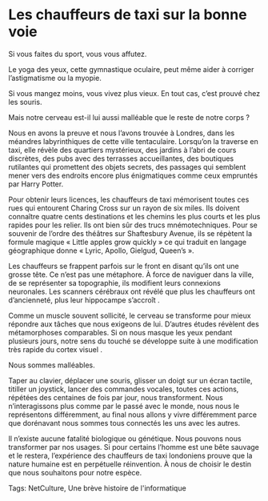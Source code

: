 # Les chauffeurs de taxi sur la bonne voie

Si vous faites du sport, vous vous affutez.

Le yoga des yeux, cette gymnastique oculaire, peut même aider à corriger l’astigmatisme ou la myopie.<span id="more-22230"></span>

Si vous mangez moins, vous vivez plus vieux. En tout cas, c’est prouvé chez les souris.

Mais notre cerveau est-il lui aussi malléable que le reste de notre corps ?

Nous en avons la preuve et nous l’avons trouvée à Londres, dans les méandres labyrinthiques de cette ville tentaculaire. Lorsqu’on la traverse en taxi, elle révèle des quartiers mystérieux, des jardins à l’abri de cours discrètes, des pubs avec des terrasses accueillantes, des boutiques rutilantes qui promettent des objets secrets, des passages qui semblent mener vers des endroits encore plus énigmatiques comme ceux empruntés par Harry Potter.

Pour obtenir leurs licences, les chauffeurs de taxi mémorisent toutes ces rues qui entourent Charing Cross sur un rayon de six miles. Ils doivent connaître quatre cents destinations et les chemins les plus courts et les plus rapides pour les relier. Ils ont bien sûr des trucs mnémotechniques. Pour se souvenir de l’ordre des théâtres sur Shaftesbury Avenue, ils se répètent la formule magique « Little apples grow quickly » ce qui traduit en langage géographique donne « Lyric, Apollo, Gielgud, Queen’s ».

Les chauffeurs se frappent parfois sur le front en disant qu’ils ont une grosse tête. Ce n’est pas une métaphore. À force de naviguer dans la ville, de se représenter sa topographie, ils modifient leurs connexions neuronales. Les scanners cérébraux ont révélé que plus les chauffeurs ont d’ancienneté, plus leur hippocampe s’accroît .

Comme un muscle souvent sollicité, le cerveau se transforme pour mieux répondre aux tâches que nous exigeons de lui. D’autres études révèlent des métamorphoses comparables. Si on nous masque les yeux pendant plusieurs jours, notre sens du touché se développe suite à une modification très rapide du cortex visuel .

Nous sommes malléables.

Taper au clavier, déplacer une souris, glisser un doigt sur un écran tactile, titiller un joystick, lancer des commandes vocales, toutes ces actions, répétées des centaines de fois par jour, nous transforment. Nous n’interagissons plus comme par le passé avec le monde, nous nous le représentons différemment, au final nous allons y vivre différemment parce que dorénavant nous sommes tous connectés les uns avec les autres.

Il n’existe aucune fatalité biologique ou génétique. Nous pouvons nous transformer par nos usages. Si pour certains l’homme est une bête sauvage et le restera, l’expérience des chauffeurs de taxi londoniens prouve que la nature humaine est en perpétuelle réinvention. À nous de choisir le destin que nous souhaitons pour notre espèce.

Tags: NetCulture, Une brève histoire de l'informatique